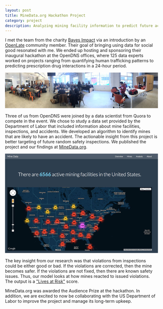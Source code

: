 ```yaml
---
layout: post
title: MineData.org Hackathon Project
category: project
description: Analyzing mining facility information to predict future accidents.
---
```


I met the team from the charity [Bayes Impact](http://bayesimpact.org) via an introduction by an [OpenLate](http://meetup.com/openlate/) community member. Their goal of bringing using data for social good resonated with me. We ended up hosting and sponsoring their inaugural hackathon at the OpenDNS offices, where 125 data experts worked on projects ranging from quantifying human trafficking patterns to predicting prescription drug interactions in a 24-hour period.

<a href="/images/bayes-full.jpg"><img src="/images/bayes.jpg" alt="Bayes Impact 2014 Hackathon at OpenDNS"/></a>

Three of us from OpenDNS were joined by a data scientist from Quora to compete in the event. We chose to study a data set provided by the Department of Labor that included information about mine facilities, inspections, and accidents. We developed an algorithm to identify mines that are likely to have an accident. The actionable insight from this project is better targeting of future random safety inspections. We published the project and our findings at [MineData.org](http://www.minedata.org).

<a href="http://www.minedata.org"><img src="/images/minedata.jpg" alt="MineData.org homepage"/></a>

The key insight from our research was that violations from inspections could be either good or bad. If the violations are corrected, then the mine becomes safer. If the violations are not fixed, then there are known safety issues. Thus, our model looks at how mines reacted to issued violations. The output is a ["Lives at Risk"](http://www.minedata.org/analysis/) score.

MineData.org was awarded the Audience Prize at the hackathon. In addition, we are excited to now be collaborating with the US Department of Labor to improve the project and manage its long-term upkeep.
